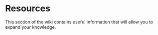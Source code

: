 # Resources
This section of the wiki contains useful information that will allow you to expand your knowledge.
